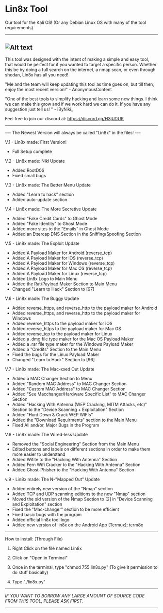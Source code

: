 # Lin8x Tool
Our tool for the Kali OS! (Or any Debian Linux OS with many of the tool requirements)

----------------------------------------------------------------------------------------------
![Alt text](relative/path/to/img.jpg?raw=true "Title")
----------------------------------------------------------------------------------------------

This tool was designed with the intent of making a simple and easy tool, that would be perfect for if you wanted to target
a specific person. Whether this be by doing a full search on the internet, a nmap scan, or even through shodan, Lin8x has all you need!

"Me and the team will keep updating this tool as time goes on, but till then, enjoy the most recent version!" - AnonymousContent

"One of the best tools to simplify hacking and learn some new things. I think we can make this grow and if we work hard we can do it. 
If you have any suggestion just tell us! " - iByNiki_

Feel free to join our discord at:
https://discord.gg/H3jUDUK

----------------------------------------------------------------------------------------------

--- The Newest Version will always be called "Lin8x" in the files! ---

V.1 - Lin8x made: First Version!
- Full Setup complete

V.2 - Lin8x made: Niki Update
- Added RootD0S
- Fixed small bugs

V.3 - Lin8x made: The Better Menu Update
- Added "Learn to hack" section
- Added auto-update section

V.4 - Lin8x made: The More Secretive Update
- Added "Fake Credit Cards" to Ghost Mode
- Added "Fake Identity" to Ghost Mode
- Added more sites to the "Emails" in Ghost Mode
- Added an Ettercap DNS Section in the Sniffing/Spoofing Section

V.5 - Lin8x made: The Exploit Update
- Added A Payload Maker for Android (reverse_tcp)
- Added A Payload Maker for iOS (reverse_tcp)
- Added A Payload Maker for Windows (reverse_tcp)
- Added A Payload Maker for Mac OS (reverse_tcp)
- Added A Payload Maker for Linux (reverse_tcp)
- Added Lin8x Logo to Main Menu
- Added the Rat/Payload Maker Section to Main Menu
- Changed "Learn to Hack" Section to [97]

V.6 - Lin8x made: The Buggy Update
- Added reverse_https, and reverse_http to the payload maker for Android
- Added reverse_https, and reverse_http to the payload maker for Windows
- Added reverse_https to the payload maker for iOS
- Added reverse_https to the payload maker for Mac OS
- Added reverse_tcp to the payload maker for Linux
- Added a .dmg file type maker for the Mac OS Payload Maker
- Added a .rar file type maker for the Windows Payload Maker
- Added a "Credits" Section to the Main Menu
- Fixed the bugs for the Linux Payload Maker
- Changed "Learn to Hack" Section to [96]

V.7 - Lin8x made: The Mac-xxed Out Update
- Added a MAC Changer Section to Menu
- Added "Random MAC Address" to MAC Changer Section
- Added "Custom MAC Address" to MAC Changer Section
- Added "See Macchanger/Hardware Specific List" to MAC Changer Section
- Added "Hacking With Antenna (WEP Cracking, MITM Attacks, etc)" Section to the "Device Scanning + Exploitation" Section
- Added "Hunt Down & Crack WEP WIFIs"
- Added the "Download Requirments" section to the Main Menu
- Fixed All and/or, Major Bugs in the Program

V.8 - Lin8x made: The Wired-less Update
- Removed the "Social Engineering" Section from the Main Menu
- Edited buttons and labels on different sections in order to make them more easier to understand
- Added Wifite to the "Hacking With Antenna" Section
- Added Fern Wifi Cracker to the "Hacking With Antenna" Section
- Added Ghost-Phisher to the "Hacking With Antenna" Section

v.9 - Lin8x made: The N-"Mapped Out" Update
- Added entirely new version of the "Nmap" section
- Added TCP and UDP scanning editions to the new "Nmap" section
- Moved the old version of the Nmap Section to [2] in "Device Scanning and Exploitation" section
- Fixed the "Mac-changer" section to be more efficient
- Fixed basic bugs with the program
- Added official lin8x tool logo
- Added new version of lin8x on the Android App (Termux); term8x

----------------------------------------------------------------------------------------------

How to install: (Through File)

1. Right Click on the file named Lin8x

2. Click on "Open in Terminal"

3. Once in the terminal, type "chmod 755 lin8x.py" (To give it permission
to do stuff basically)

4. Type "./lin8x.py"

----------------------------------------------------------------------------------------------

*IF YOU WANT TO BORROW ANY LARGE AMOUNT OF SOURCE CODE FROM THIS TOOL, PLEASE ASK FIRST.*

----------------------------------------------------------------------------------------------
